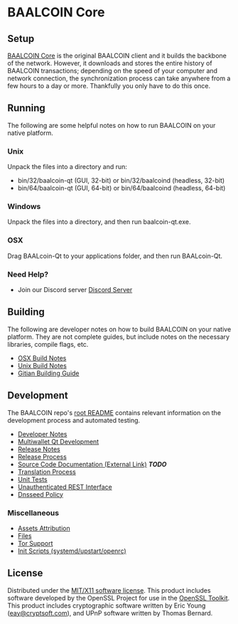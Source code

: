 BAALCOIN Core
=====================

Setup
---------------------
[BAALCOIN Core](http://savebitcoin.io) is the original BAALCOIN client and it builds the backbone of the network. However, it downloads and stores the entire history of BAALCOIN transactions; depending on the speed of your computer and network connection, the synchronization process can take anywhere from a few hours to a day or more. Thankfully you only have to do this once.

Running
---------------------
The following are some helpful notes on how to run BAALCOIN on your native platform.

### Unix

Unpack the files into a directory and run:

- bin/32/baalcoin-qt (GUI, 32-bit) or bin/32/baalcoind (headless, 32-bit)
- bin/64/baalcoin-qt (GUI, 64-bit) or bin/64/baalcoind (headless, 64-bit)

### Windows

Unpack the files into a directory, and then run baalcoin-qt.exe.

### OSX

Drag BAALcoin-Qt to your applications folder, and then run BAALcoin-Qt.

### Need Help?

* Join our Discord server [Discord Server](https://discord.savebitcoin.io)

Building
---------------------
The following are developer notes on how to build BAALCOIN on your native platform. They are not complete guides, but include notes on the necessary libraries, compile flags, etc.

- [OSX Build Notes](build-osx.md)
- [Unix Build Notes](build-unix.md)
- [Gitian Building Guide](gitian-building.md)

Development
---------------------
The BAALCOIN repo's [root README](https://github.com/baalcoin/baalcoin/blob/master/README.md) contains relevant information on the development process and automated testing.

- [Developer Notes](developer-notes.md)
- [Multiwallet Qt Development](multiwallet-qt.md)
- [Release Notes](release-notes.md)
- [Release Process](release-process.md)
- [Source Code Documentation (External Link)](https://dev.visucore.com/bitcoin/doxygen/) ***TODO***
- [Translation Process](translation_process.md)
- [Unit Tests](unit-tests.md)
- [Unauthenticated REST Interface](REST-interface.md)
- [Dnsseed Policy](dnsseed-policy.md)

### Miscellaneous
- [Assets Attribution](assets-attribution.md)
- [Files](files.md)
- [Tor Support](tor.md)
- [Init Scripts (systemd/upstart/openrc)](init.md)

License
---------------------
Distributed under the [MIT/X11 software license](http://www.opensource.org/licenses/mit-license.php).
This product includes software developed by the OpenSSL Project for use in the [OpenSSL Toolkit](https://www.openssl.org/). This product includes
cryptographic software written by Eric Young ([eay@cryptsoft.com](mailto:eay@cryptsoft.com)), and UPnP software written by Thomas Bernard.
